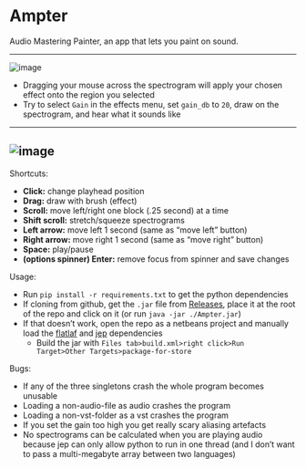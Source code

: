 # Ampter
Audio Mastering Painter, an app that lets you paint on sound.

---
![image](https://github.com/echometerain/Ampter/assets/70437021/12fae264-0db4-43e6-b3ee-d0ee6431c5c7)
- Dragging your mouse across the spectrogram will apply your chosen effect onto the region you selected
- Try to select `Gain` in the effects menu, set `gain_db` to `20`, draw on the spectrogram, and hear what it sounds like

---
![image](https://github.com/echometerain/Ampter/assets/70437021/992a6be4-7638-4959-87e5-f33b800d87a9)
---
Shortcuts:
- **Click:** change playhead position
- **Drag:** draw with brush (effect)
- **Scroll:** move left/right one block (.25 second) at a time
- **Shift scroll:** stretch/squeeze spectrograms
- **Left arrow:** move left 1 second (same as “move left” button)
- **Right arrow:** move right 1 second (same as “move right” button)
- **Space:** play/pause
- **(options spinner) Enter:** remove focus from spinner and save changes

Usage:
- Run `pip install -r requirements.txt` to get the python dependencies
- If cloning from github, get the `.jar` file from [Releases](https://github.com/echometerain/Ampter/releases), place it at the root of the repo and click on it (or run `java -jar ./Ampter.jar`)
- If that doesn’t work, open the repo as a netbeans project and manually load the [flatlaf](https://www.formdev.com/flatlaf/) and [jep](https://github.com/ninia/jep) dependencies
  - Build the jar with `Files tab>build.xml>right click>Run Target>Other Targets>package-for-store`

Bugs:
- If any of the three singletons crash the whole program becomes unusable
- Loading a non-audio-file as audio crashes the program
- Loading a non-vst-folder as a vst crashes the program
- If you set the gain too high you get really scary aliasing artefacts
- No spectrograms can be calculated when you are playing audio because jep can only allow python to run in one thread (and I don’t want to pass a multi-megabyte array between two languages)
